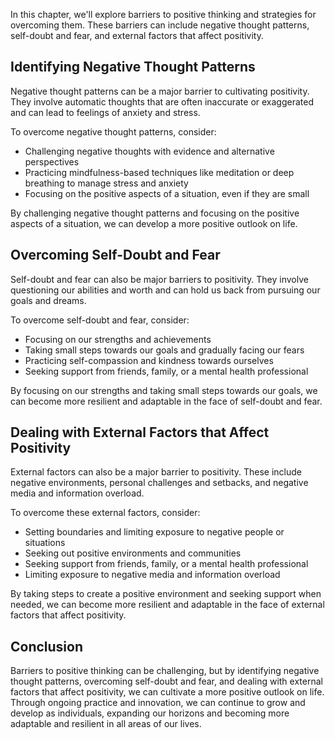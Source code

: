 
In this chapter, we'll explore barriers to positive thinking and strategies for overcoming them. These barriers can include negative thought patterns, self-doubt and fear, and external factors that affect positivity.

Identifying Negative Thought Patterns
-------------------------------------

Negative thought patterns can be a major barrier to cultivating positivity. They involve automatic thoughts that are often inaccurate or exaggerated and can lead to feelings of anxiety and stress.

To overcome negative thought patterns, consider:

* Challenging negative thoughts with evidence and alternative perspectives
* Practicing mindfulness-based techniques like meditation or deep breathing to manage stress and anxiety
* Focusing on the positive aspects of a situation, even if they are small

By challenging negative thought patterns and focusing on the positive aspects of a situation, we can develop a more positive outlook on life.

Overcoming Self-Doubt and Fear
------------------------------

Self-doubt and fear can also be major barriers to positivity. They involve questioning our abilities and worth and can hold us back from pursuing our goals and dreams.

To overcome self-doubt and fear, consider:

* Focusing on our strengths and achievements
* Taking small steps towards our goals and gradually facing our fears
* Practicing self-compassion and kindness towards ourselves
* Seeking support from friends, family, or a mental health professional

By focusing on our strengths and taking small steps towards our goals, we can become more resilient and adaptable in the face of self-doubt and fear.

Dealing with External Factors that Affect Positivity
----------------------------------------------------

External factors can also be a major barrier to positivity. These include negative environments, personal challenges and setbacks, and negative media and information overload.

To overcome these external factors, consider:

* Setting boundaries and limiting exposure to negative people or situations
* Seeking out positive environments and communities
* Seeking support from friends, family, or a mental health professional
* Limiting exposure to negative media and information overload

By taking steps to create a positive environment and seeking support when needed, we can become more resilient and adaptable in the face of external factors that affect positivity.

Conclusion
----------

Barriers to positive thinking can be challenging, but by identifying negative thought patterns, overcoming self-doubt and fear, and dealing with external factors that affect positivity, we can cultivate a more positive outlook on life. Through ongoing practice and innovation, we can continue to grow and develop as individuals, expanding our horizons and becoming more adaptable and resilient in all areas of our lives.
